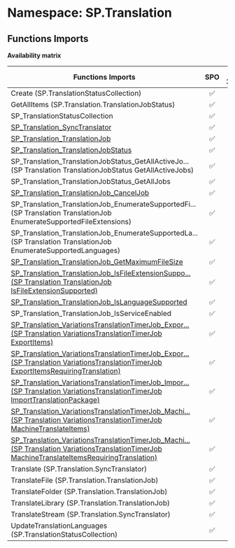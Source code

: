 # Namespace: SP.Translation

## Functions Imports

**Availability matrix**

Functions Imports | SPO | SP 2019 | SP 2016 | SP 2013
----------|:---:|:-------:|:-------:|:-------
Create (SP.TranslationStatusCollection) | ✅ | ❌ | ❌ | ❌
GetAllItems (SP.Translation.TranslationJobStatus) | ✅ | ✅ | ✅ | ✅
SP_TranslationStatusCollection | ✅ | ❌ | ❌ | ❌
[SP_Translation_SyncTranslator](./Functions/SP_Translation_SyncTranslator.md) | ✅ | ✅ | ✅ | ✅
[SP_Translation_TranslationJob](./Functions/SP_Translation_TranslationJob.md) | ✅ | ✅ | ✅ | ✅
[SP_Translation_TranslationJobStatus](./Functions/SP_Translation_TranslationJobStatus.md) | ✅ | ✅ | ✅ | ✅
<span title="SP_Translation_TranslationJobStatus_GetAllActiveJobs">SP_Translation_TranslationJobStatus_GetAllActiveJo...</span> (SP Translation TranslationJobStatus GetAllActiveJobs) | ✅ | ✅ | ✅ | ✅
SP_Translation_TranslationJobStatus_GetAllJobs | ✅ | ✅ | ✅ | ✅
[SP_Translation_TranslationJob_CancelJob](./Functions/SP_Translation_TranslationJob_CancelJob.md) | ✅ | ✅ | ✅ | ✅
<span title="SP_Translation_TranslationJob_EnumerateSupportedFileExtensions">SP_Translation_TranslationJob_EnumerateSupportedFi...</span> (SP Translation TranslationJob EnumerateSupportedFileExtensions) | ✅ | ✅ | ✅ | ✅
<span title="SP_Translation_TranslationJob_EnumerateSupportedLanguages">SP_Translation_TranslationJob_EnumerateSupportedLa...</span> (SP Translation TranslationJob EnumerateSupportedLanguages) | ✅ | ✅ | ✅ | ✅
[SP_Translation_TranslationJob_GetMaximumFileSize](./Functions/SP_Translation_TranslationJob_GetMaximumFileSize.md) | ✅ | ✅ | ✅ | ✅
[<span title="SP_Translation_TranslationJob_IsFileExtensionSupported">SP_Translation_TranslationJob_IsFileExtensionSuppo...</span> (SP Translation TranslationJob IsFileExtensionSupported)](./Functions/SP_Translation_TranslationJob_IsFileExtensionSupported.md) | ✅ | ✅ | ✅ | ✅
[SP_Translation_TranslationJob_IsLanguageSupported](./Functions/SP_Translation_TranslationJob_IsLanguageSupported.md) | ✅ | ✅ | ✅ | ✅
SP_Translation_TranslationJob_IsServiceEnabled | ✅ | ✅ | ✅ | ✅
[<span title="SP_Translation_VariationsTranslationTimerJob_ExportItems">SP_Translation_VariationsTranslationTimerJob_Expor...</span> (SP Translation VariationsTranslationTimerJob ExportItems)](./Functions/SP_Translation_VariationsTranslationTimerJob_ExportItems.md) | ✅ | ✅ | ✅ | ✅
[<span title="SP_Translation_VariationsTranslationTimerJob_ExportItemsRequiringTranslation">SP_Translation_VariationsTranslationTimerJob_Expor...</span> (SP Translation VariationsTranslationTimerJob ExportItemsRequiringTranslation)](./Functions/SP_Translation_VariationsTranslationTimerJob_ExportItemsRequiringTranslation.md) | ✅ | ✅ | ✅ | ✅
[<span title="SP_Translation_VariationsTranslationTimerJob_ImportTranslationPackage">SP_Translation_VariationsTranslationTimerJob_Impor...</span> (SP Translation VariationsTranslationTimerJob ImportTranslationPackage)](./Functions/SP_Translation_VariationsTranslationTimerJob_ImportTranslationPackage.md) | ✅ | ✅ | ✅ | ✅
[<span title="SP_Translation_VariationsTranslationTimerJob_MachineTranslateItems">SP_Translation_VariationsTranslationTimerJob_Machi...</span> (SP Translation VariationsTranslationTimerJob MachineTranslateItems)](./Functions/SP_Translation_VariationsTranslationTimerJob_MachineTranslateItems.md) | ✅ | ✅ | ✅ | ✅
[<span title="SP_Translation_VariationsTranslationTimerJob_MachineTranslateItemsRequiringTranslation">SP_Translation_VariationsTranslationTimerJob_Machi...</span> (SP Translation VariationsTranslationTimerJob MachineTranslateItemsRequiringTranslation)](./Functions/SP_Translation_VariationsTranslationTimerJob_MachineTranslateItemsRequiringTranslation.md) | ✅ | ✅ | ✅ | ✅
Translate (SP.Translation.SyncTranslator) | ✅ | ✅ | ✅ | ✅
TranslateFile (SP.Translation.TranslationJob) | ✅ | ✅ | ✅ | ✅
TranslateFolder (SP.Translation.TranslationJob) | ✅ | ✅ | ✅ | ✅
TranslateLibrary (SP.Translation.TranslationJob) | ✅ | ✅ | ✅ | ✅
TranslateStream (SP.Translation.SyncTranslator) | ✅ | ✅ | ✅ | ✅
UpdateTranslationLanguages (SP.TranslationStatusCollection) | ✅ | ❌ | ❌ | ❌